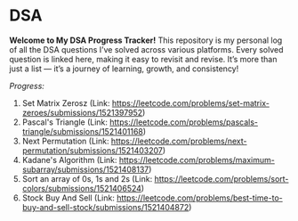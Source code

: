 # DSA
**Welcome to My DSA Progress Tracker!** 
This repository is my personal log of all the DSA questions I’ve solved across various platforms. Every solved question is linked here, making it easy to revisit and revise.  It’s more than just a list — it’s a journey of learning, growth, and consistency!

*Progress:*
1. Set Matrix Zerosz (Link: https://leetcode.com/problems/set-matrix-zeroes/submissions/1521397952)
2. Pascal's Triangle (Link: https://leetcode.com/problems/pascals-triangle/submissions/1521401168)
3. Next Permutation (Link: https://leetcode.com/problems/next-permutation/submissions/1521403207)
4. Kadane's Algorithm (Link: https://leetcode.com/problems/maximum-subarray/submissions/1521408137)
5. Sort an array of 0s, 1s and 2s (Link: https://leetcode.com/problems/sort-colors/submissions/1521406524)
6. Stock Buy And Sell (Link: https://leetcode.com/problems/best-time-to-buy-and-sell-stock/submissions/1521404872)
